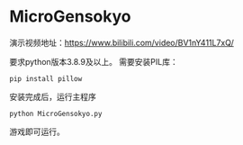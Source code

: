 # MicroGensokyo

演示视频地址：https://www.bilibili.com/video/BV1nY411L7xQ/

要求python版本3.8.9及以上。
需要安装PIL库：
```shell
pip install pillow
```
安装完成后，运行主程序
```shell
python MicroGensokyo.py
```
游戏即可运行。
